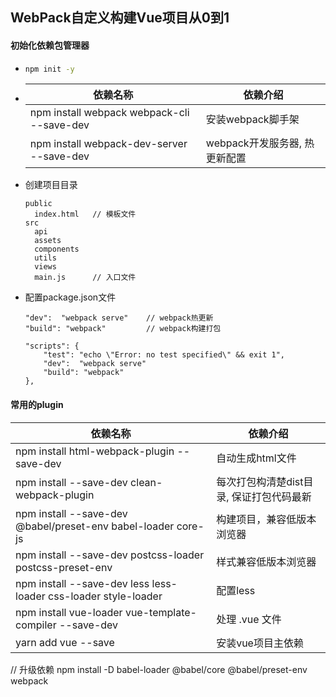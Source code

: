 ## WebPack自定义构建Vue项目从0到1





#### 初始化依赖包管理器

- ```bash
  npm init -y
  ```

- | 依赖名称                                   | 依赖介绍                      |
  | ------------------------------------------ | ----------------------------- |
  | npm install webpack webpack-cli --save-dev | 安装webpack脚手架             |
  | npm install webpack-dev-server --save-dev  | webpack开发服务器, 热更新配置 |

- 创建项目目录

  ```
  public 
  	index.html   // 模板文件
  src
  	api
  	assets
  	components
  	utils
  	views
  	main.js		 // 入口文件
  ```

- 配置package.json文件

  ```
  "dev":  "webpack serve"    // webpack热更新
  "build": "webpack"         // webpack构建打包
  
  "scripts": {
      "test": "echo \"Error: no test specified\" && exit 1",
      "dev":  "webpack serve"
      "build": "webpack"
  },
  ```

#### 常用的plugin

| 依赖名称                                                     | 依赖介绍                                 |
| ------------------------------------------------------------ | ---------------------------------------- |
| npm install html-webpack-plugin --save-dev                   | 自动生成html文件                         |
| npm install --save-dev clean-webpack-plugin                  | 每次打包构清楚dist目录, 保证打包代码最新 |
| npm install --save-dev @babel/preset-env babel-loader core-js | 构建项目，兼容低版本浏览器               |
| npm install --save-dev postcss-loader postcss-preset-env     | 样式兼容低版本浏览器                     |
| npm install --save-dev less less-loader css-loader style-loader | 配置less                                 |
| npm install vue-loader vue-template-compiler --save-dev      | 处理 .vue 文件                           |
| yarn add vue --save                                          | 安装vue项目主依赖                        |





// 升级依赖 npm install -D babel-loader @babel/core @babel/preset-env webpack